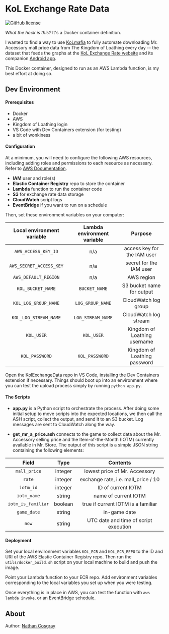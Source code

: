 # KoL Exchange Rate Data

[![GitHub license](https://img.shields.io/github/license/ncosgray/KoLExchangeData?color=lightgrey)](https://github.com/ncosgray/KoLExchangeData/blob/master/LICENSE.txt)

*What the heck is this?* It's a Docker container definition.

I wanted to find a way to use [KoLmafia](https://wiki.kolmafia.us/) to fully automate downloading Mr. Accessory mall price data from The Kingdom of Loathing every day -- the dataset that feeds the graphs at the [KoL Exchange Rate website](https://www.nathanatos.com/kol-exchange-rate/) and its companion [Android app](https://github.com/ncosgray/KoLExchangeWidget).

This Docker container, designed to run as an AWS Lambda function, is my best effort at doing so.

## Dev Environment

#### Prerequisites

* Docker
* AWS
* Kingdom of Loathing login
* VS Code with Dev Containers extension (for testing)
* a bit of wonkiness

#### Configuration

At a minimum, you will need to configure the following AWS resources, including adding roles and permissions to each resource as necessary. Refer to [AWS Documentation](https://docs.aws.amazon.com).

* **IAM** user and role(s)
* **Elastic Container Registry** repo to store the container
* **Lambda** function to run the container code
* **S3** for exchange rate data storage
* **CloudWatch** script logs
* **EventBridge** if you want to run on a schedule

Then, set these environment variables on your computer:

| Local environment variable | Lambda environment variable | Purpose |
| :--: | :--: | :--: |
| `AWS_ACCESS_KEY_ID` | n/a | access key for the IAM user |
| `AWS_SECRET_ACCESS_KEY` | n/a | secret for the IAM user |
| `AWS_DEFAULT_REGION` | n/a | AWS region |
| `KOL_BUCKET_NAME` | `BUCKET_NAME` | S3 bucket name for output |
| `KOL_LOG_GROUP_NAME` | `LOG_GROUP_NAME` | CloudWatch log group |
| `KOL_LOG_STREAM_NAME` | `LOG_STREAM_NAME` | CloudWatch log stream |
| `KOL_USER` | `KOL_USER` | Kingdom of Loathing username |
| `KOL_PASSWORD` | `KOL_PASSWORD` | Kingdom of Loathing password |

Open the KolExchangeData repo in VS Code, installing the Dev Containers extension if necessary. Things should boot up into an environment where you can test the upload process simply by running `python app.py`.

#### The Scripts

* **app.py** is a Python script to orchestrate the process. After doing some initial setup to move scripts into the expected locations, we then call the ASH script, collect the output, and send it to an S3 bucket. Log messages are sent to CloudWatch along the way.

* **get_mr_a_price.ash** connects to the game to collect data about the Mr. Accessory selling price and the Item-of-the-Month (IOTM) currently available in Mr. Store. The output of this script is a simple JSON string containing the following elements:

| Field | Type | Contents |
| :--: | :--: | :--: |
| `mall_price` | integer | lowest price of Mr. Accessory |
| `rate` | integer | exchange rate, i.e. mall_price / 10 |
| `iotm_id` | integer | ID of current IOTM |
| `iotm_name` | string | name of current IOTM |
| `iotm_is_familiar` | boolean | true if current IOTM is a familiar |
| `game_date` | string | in-game date |
| `now` | string | UTC date and time of script execution |

#### Deployment

Set your local environment variables `KOL_ECR` and `KOL_ECR_REPO` to the ID and URI of the AWS Elastic Container Registry repo. Then run the `utils/docker_build.sh` script on your local machine to build and push the image.

Point your Lambda function to your ECR repo. Add environment variables corresponding to the local variables you set up when you were testing.

Once everything is in place in AWS, you can test the function with `aws lambda invoke`, or an EventBridge schedule.

## About

Author: [Nathan Cosgray](https://www.nathanatos.com)
